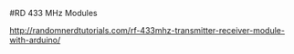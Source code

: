 #RD 433 MHz Modules

<http://randomnerdtutorials.com/rf-433mhz-transmitter-receiver-module-with-arduino/>